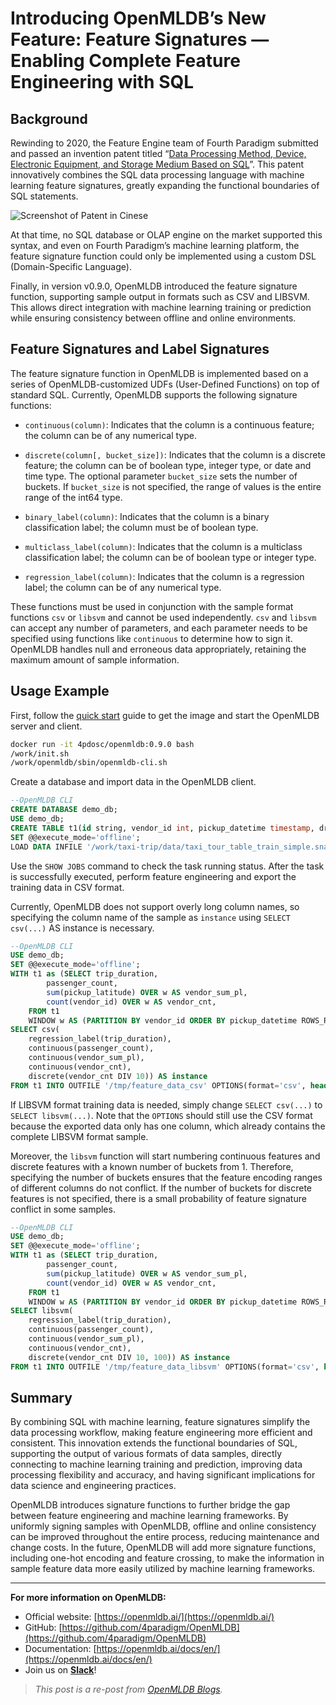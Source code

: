 # Introducing OpenMLDB’s New Feature: Feature Signatures — Enabling Complete Feature Engineering with SQL

## Background

Rewinding to 2020, the Feature Engine team of Fourth Paradigm submitted and passed an invention patent titled “[Data Processing Method, Device, Electronic Equipment, and Storage Medium Based on SQL](https://patents.google.com/patent/CN111752967A)”. This patent innovatively combines the SQL data processing language with machine learning feature signatures, greatly expanding the functional boundaries of SQL statements.

![Screenshot of Patent in Cinese](https://cdn-images-1.medium.com/max/2560/1*V5fQ3koN8HFikmZWJPtykA.png)

At that time, no SQL database or OLAP engine on the market supported this syntax, and even on Fourth Paradigm’s machine learning platform, the feature signature function could only be implemented using a custom DSL (Domain-Specific Language).

Finally, in version v0.9.0, OpenMLDB introduced the feature signature function, supporting sample output in formats such as CSV and LIBSVM. This allows direct integration with machine learning training or prediction while ensuring consistency between offline and online environments.

## Feature Signatures and Label Signatures

The feature signature function in OpenMLDB is implemented based on a series of OpenMLDB-customized UDFs (User-Defined Functions) on top of standard SQL. Currently, OpenMLDB supports the following signature functions:

* `continuous(column)`: Indicates that the column is a continuous feature; the column can be of any numerical type.

* `discrete(column[, bucket_size])`: Indicates that the column is a discrete feature; the column can be of boolean type, integer type, or date and time type. The optional parameter `bucket_size` sets the number of buckets. If `bucket_size` is not specified, the range of values is the entire range of the int64 type.

* `binary_label(column)`: Indicates that the column is a binary classification label; the column must be of boolean type.

* `multiclass_label(column)`: Indicates that the column is a multiclass classification label; the column can be of boolean type or integer type.

* `regression_label(column)`: Indicates that the column is a regression label; the column can be of any numerical type.

These functions must be used in conjunction with the sample format functions `csv` or `libsvm` and cannot be used independently. `csv` and `libsvm` can accept any number of parameters, and each parameter needs to be specified using functions like `continuous` to determine how to sign it. OpenMLDB handles null and erroneous data appropriately, retaining the maximum amount of sample information.

## Usage Example

First, follow the [quick start](https://openmldb.ai/docs/en/main/tutorial/standalone_use.html) guide to get the image and start the OpenMLDB server and client.
```bash
docker run -it 4pdosc/openmldb:0.9.0 bash
/work/init.sh
/work/openmldb/sbin/openmldb-cli.sh
```

Create a database and import data in the OpenMLDB client.
```sql
--OpenMLDB CLI
CREATE DATABASE demo_db;
USE demo_db;
CREATE TABLE t1(id string, vendor_id int, pickup_datetime timestamp, dropoff_datetime timestamp, passenger_count int, pickup_longitude double, pickup_latitude double, dropoff_longitude double, dropoff_latitude double, store_and_fwd_flag string, trip_duration int);
SET @@execute_mode='offline';
LOAD DATA INFILE '/work/taxi-trip/data/taxi_tour_table_train_simple.snappy.parquet' INTO TABLE t1 options(format='parquet', header=true, mode='append');
```

Use the `SHOW JOBS` command to check the task running status. After the task is successfully executed, perform feature engineering and export the training data in CSV format.

Currently, OpenMLDB does not support overly long column names, so specifying the column name of the sample as `instance` using `SELECT csv(...)` AS instance is necessary.

```sql
--OpenMLDB CLI
USE demo_db;
SET @@execute_mode='offline';
WITH t1 as (SELECT trip_duration,
        passenger_count,
        sum(pickup_latitude) OVER w AS vendor_sum_pl,
        count(vendor_id) OVER w AS vendor_cnt,
    FROM t1
    WINDOW w AS (PARTITION BY vendor_id ORDER BY pickup_datetime ROWS_RANGE BETWEEN 1d PRECEDING AND CURRENT ROW))
SELECT csv(
    regression_label(trip_duration),
    continuous(passenger_count),
    continuous(vendor_sum_pl),
    continuous(vendor_cnt),
    discrete(vendor_cnt DIV 10)) AS instance
FROM t1 INTO OUTFILE '/tmp/feature_data_csv' OPTIONS(format='csv', header=false, quote='');
```

If LIBSVM format training data is needed, simply change `SELECT csv(...)` to `SELECT libsvm(...)`. Note that the `OPTIONS` should still use the CSV format because the exported data only has one column, which already contains the complete LIBSVM format sample.

Moreover, the `libsvm` function will start numbering continuous features and discrete features with a known number of buckets from 1. Therefore, specifying the number of buckets ensures that the feature encoding ranges of different columns do not conflict. If the number of buckets for discrete features is not specified, there is a small probability of feature signature conflict in some samples.

```sql
--OpenMLDB CLI
USE demo_db;
SET @@execute_mode='offline';
WITH t1 as (SELECT trip_duration,
        passenger_count,
        sum(pickup_latitude) OVER w AS vendor_sum_pl,
        count(vendor_id) OVER w AS vendor_cnt,
    FROM t1
    WINDOW w AS (PARTITION BY vendor_id ORDER BY pickup_datetime ROWS_RANGE BETWEEN 1d PRECEDING AND CURRENT ROW))
SELECT libsvm(
    regression_label(trip_duration),
    continuous(passenger_count),
    continuous(vendor_sum_pl),
    continuous(vendor_cnt),
    discrete(vendor_cnt DIV 10, 100)) AS instance
FROM t1 INTO OUTFILE '/tmp/feature_data_libsvm' OPTIONS(format='csv', header=false, quote='');
```

## Summary

By combining SQL with machine learning, feature signatures simplify the data processing workflow, making feature engineering more efficient and consistent. This innovation extends the functional boundaries of SQL, supporting the output of various formats of data samples, directly connecting to machine learning training and prediction, improving data processing flexibility and accuracy, and having significant implications for data science and engineering practices.

OpenMLDB introduces signature functions to further bridge the gap between feature engineering and machine learning frameworks. By uniformly signing samples with OpenMLDB, offline and online consistency can be improved throughout the entire process, reducing maintenance and change costs. In the future, OpenMLDB will add more signature functions, including one-hot encoding and feature crossing, to make the information in sample feature data more easily utilized by machine learning frameworks.

--------------------------------------------------------------------------------------------------------------

**For more information on OpenMLDB:**
* Official website: [https://openmldb.ai/](https://openmldb.ai/)
* GitHub: [https://github.com/4paradigm/OpenMLDB](https://github.com/4paradigm/OpenMLDB)
* Documentation: [https://openmldb.ai/docs/en/](https://openmldb.ai/docs/en/)
* Join us on [**Slack**](https://join.slack.com/t/openmldb/shared_invite/zt-ozu3llie-K~hn9Ss1GZcFW2~K_L5sMg)!

> _This post is a re-post from [OpenMLDB Blogs](https://openmldb.medium.com/)._